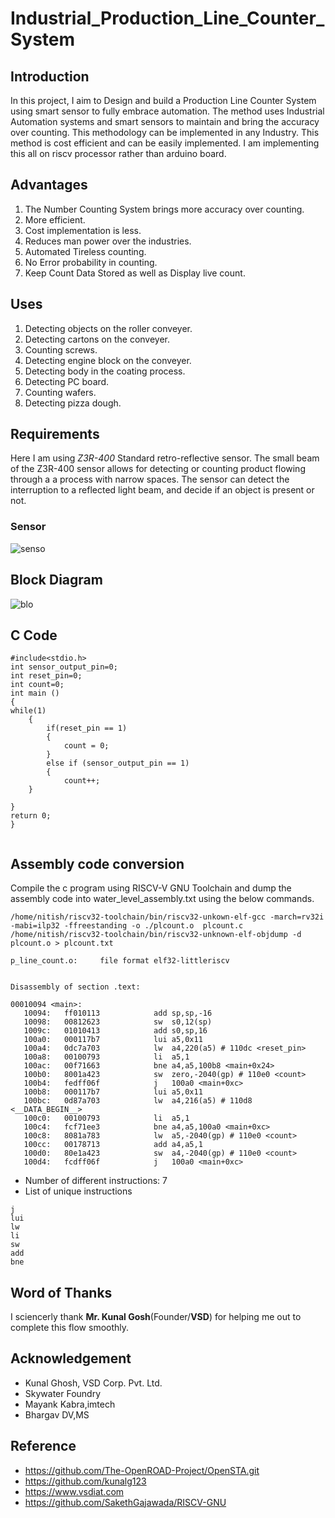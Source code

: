 # Industrial_Production_Line_Counter_System
## Introduction 

In this project, I aim to Design and build a Production Line Counter System  using smart sensor to fully embrace automation. The method uses Industrial Automation systems and smart sensors to maintain and bring the accuracy over counting. This methodology can be implemented in any Industry. This method is cost efficient and can be easily implemented. I am implementing this all on riscv processor rather than arduino board.

## Advantages
1. The Number Counting System brings more accuracy over counting.
2. More efficient.
3. Cost implementation is less.
4. Reduces man power over the industries.
5. Automated Tireless counting.
6. No Error probability in counting.
7. Keep Count Data Stored as well as Display live count.

## Uses
1. Detecting objects on the roller conveyer.
2. Detecting cartons on the conveyer.
3. Counting screws.
4. Detecting engine block on the conveyer.
5. Detecting body in the coating process.
6. Detecting PC board.
7. Counting wafers.
8. Detecting pizza dough.
## Requirements

Here I am using *Z3R-400* Standard retro-reflective sensor. The small beam of the Z3R-400 sensor allows for detecting or counting product flowing through a a process with narrow spaces. The sensor can detect the interruption to a reflected light beam, and decide if an object is present or not.
### Sensor

![senso](https://github.com/nitishkumar515/Industrial_Production_Line_Counter_System/assets/140998638/141af6b3-3514-4de2-8863-4a59784917e2)



## Block Diagram
![blo](https://github.com/nitishkumar515/Industrial_Production_Line_Counter_System/assets/140998638/8e505ea4-a3b2-4001-a0fc-fe4a352251a0)




## C Code
```
#include<stdio.h>
int sensor_output_pin=0;
int reset_pin=0;
int count=0;
int main ()
{
while(1)
    {
        if(reset_pin == 1)
        {
            count = 0;
        }
        else if (sensor_output_pin == 1)
        {
            count++;
    }
   
}
return 0;
}


```

## Assembly code conversion

Compile the c program using RISCV-V GNU Toolchain and dump the assembly code into water_level_assembly.txt using the below commands.
```
/home/nitish/riscv32-toolchain/bin/riscv32-unkown-elf-gcc -march=rv32i -mabi=ilp32 -ffreestanding -o ./plcount.o  plcount.c
/home/nitish/riscv32-toolchain/bin/riscv32-unknown-elf-objdump -d  plcount.o > plcount.txt
```
```
p_line_count.o:     file format elf32-littleriscv


Disassembly of section .text:

00010094 <main>:
   10094:	ff010113          	add	sp,sp,-16
   10098:	00812623          	sw	s0,12(sp)
   1009c:	01010413          	add	s0,sp,16
   100a0:	000117b7          	lui	a5,0x11
   100a4:	0dc7a703          	lw	a4,220(a5) # 110dc <reset_pin>
   100a8:	00100793          	li	a5,1
   100ac:	00f71663          	bne	a4,a5,100b8 <main+0x24>
   100b0:	8001a423          	sw	zero,-2040(gp) # 110e0 <count>
   100b4:	fedff06f          	j	100a0 <main+0xc>
   100b8:	000117b7          	lui	a5,0x11
   100bc:	0d87a703          	lw	a4,216(a5) # 110d8 <__DATA_BEGIN__>
   100c0:	00100793          	li	a5,1
   100c4:	fcf71ee3          	bne	a4,a5,100a0 <main+0xc>
   100c8:	8081a783          	lw	a5,-2040(gp) # 110e0 <count>
   100cc:	00178713          	add	a4,a5,1
   100d0:	80e1a423          	sw	a4,-2040(gp) # 110e0 <count>
   100d4:	fcdff06f          	j	100a0 <main+0xc>

```

* Number of different instructions: 7
* List of unique instructions
```
j
lui
lw
li
sw
add
bne

```

## Word of Thanks
I sciencerly thank **Mr. Kunal Gosh**(Founder/**VSD**) for helping me out to complete this flow smoothly.

## Acknowledgement
- Kunal Ghosh, VSD Corp. Pvt. Ltd.
- Skywater Foundry
- Mayank Kabra,imtech
- Bhargav DV,MS
  
## Reference 

- https://github.com/The-OpenROAD-Project/OpenSTA.git
- https://github.com/kunalg123
- https://www.vsdiat.com
- https://github.com/SakethGajawada/RISCV-GNU
